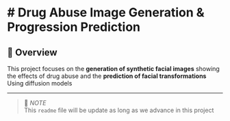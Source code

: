 # # Drug Abuse Image Generation & Progression Prediction

## 📌 Overview

This project focuses on the **generation of synthetic facial images** showing the effects of drug abuse and the **prediction of facial transformations** Using diffusion models 

---


> :memo: *NOTE*   
> This `readme` file will be update as long as we advance in this project